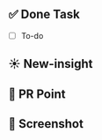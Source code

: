 ## ✅ Done Task
  - [ ] To-do

## ☀️ New-insight
<!-- 새롭게 알게 된 부분을 적어주세요! (기록하면서 개발하기!) -->

## 💎 PR Point
<!-- 트러블 슈팅, 깊게 고민한 로직 설명, 공통 컴포넌트일 경우 사용방법 등을 적어주세요!  -->

## 📸 Screenshot
<!-- (선택) 구현한 부분 스크린샷 남기기 -->